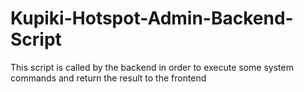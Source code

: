 # Kupiki-Hotspot-Admin-Backend-Script

This script is called by the backend in order to execute some system commands and return the result to the frontend
